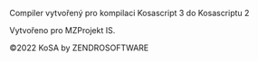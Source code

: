 Compiler vytvořený pro kompilaci Kosascript 3 do Kosascriptu 2

Vytvořeno pro MZProjekt IS.

©2022 KoSA by ZENDROSOFTWARE
